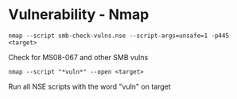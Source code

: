 # Vulnerability - Nmap

```nmap --script smb-check-vulns.nse --script-args=unsafe=1 -p445 <target>```

Check for MS08-067 and other SMB vulns

```nmap --script "*vuln*" --open <target>```

Run all NSE scripts with the word "vuln" on target
